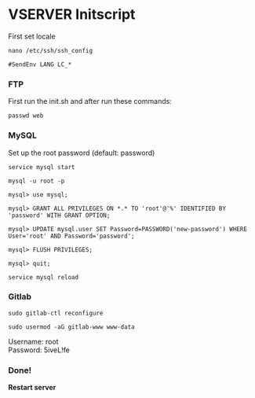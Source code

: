 <h1>VSERVER Initscript</h1>
<p>First set locale</p>
<p><code>nano /etc/ssh/ssh_config</code></p>
<p><code>#SendEnv LANG LC_*</code></p>
<h3>FTP</h3>
<p>First run the init.sh and after run these commands:</p>
<p><code>passwd web</code></p>
<h3>MySQL</h3>
<p>Set up the root password (default: password)</p>
<p><code>service mysql start</code></p>
<p><code>mysql -u root -p</code></p>
<p><code>mysql> use mysql;</code></p>
<p><code>mysql> GRANT ALL PRIVILEGES ON *.* TO 'root'@'%' IDENTIFIED BY 'password' WITH GRANT OPTION;</code></p>
<p><code>mysql> UPDATE mysql.user SET Password=PASSWORD('new-password') WHERE User='root' AND Password='password';</code></p>
<p><code>mysql> FLUSH PRIVILEGES;</code></p>
<p><code>mysql> quit;</code></p>
<p><code>service mysql reload</code></p>
<h3>Gitlab</h3>
<p><code>sudo gitlab-ctl reconfigure</code></p>
<p><code>sudo usermod -aG gitlab-www www-data</code></p>
<p>Username: root<br>Password: 5iveL!fe</p>
<h3>Done!</h3>
<p><b>Restart server</b></p>